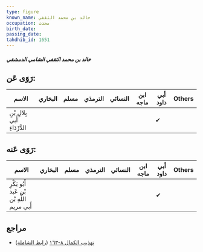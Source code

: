 ```yaml
---
type: figure
known_name: خالد بن محمد الثقفي
occupation: محدث
birth_date:
passing_date:
tahdhib_id: 1651
---
```

##### خالد بن محمد الثقفي الشامي الدمشقي

## رَوَى عَن:
| الاسم                         | البخاري | مسلم | الترمذي | النسائي | ابن ماجه | أبي داود | Others |
| ----------------------------- | ------- | ---- | ------- | ------- | -------- | -------- | ------ |
| بِلالِ بْنِ أَبي الدَّرْدَاءِ |         |      |         |         |          | ✔        |        |
## رَوَى عَنه:
| الاسم                                       | البخاري | مسلم | الترمذي | النسائي | ابن ماجه | أبي داود | Others |
| ------------------------------------------- | ------- | ---- | ------- | ------- | -------- | -------- | ------ |
| أَبُو بَكْرِ بْن عَبد اللَّهِ بْن أَبي مريم |         |      |         |         |          | ✔        |        |
## مراجع
- [تهذيب الكمال ٨-١٦٣](obsidian://open?vault=Tahdhib-al-Kamal&file=Figures/١٦٥١-خالد%20بن%20محمد%20الثقفي%20الشامي%20الدمشقي) ([رابط الشاملة](https://shamela.ws/book/3722/3874))